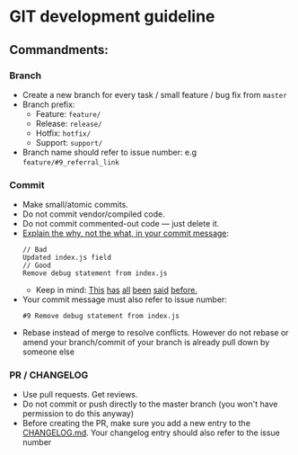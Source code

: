 # GIT development guideline
## Commandments:
### Branch
- Create a new branch for every task / small feature / bug fix from `master`
- Branch prefix:
  - Feature: `feature/`
  - Release: `release/`
  - Hotfix: `hotfix/`
  - Support: `support/`
- Branch name should refer to issue number: e.g `feature/#9_referral_link`
### Commit
- Make small/atomic commits.
- Do not commit vendor/compiled code.
- Do not commit commented-out code — just delete it.
- [Explain the why, not the what, in your commit message](https://chris.beams.io/posts/git-commit/):
  ```
  // Bad
  Updated index.js field
  // Good
  Remove debug statement from index.js
  ```
  - Keep in mind: [This](http://tbaggery.com/2008/04/19/a-note-about-git-commit-messages.html) [has](https://www.git-scm.com/book/en/v2/Distributed-Git-Contributing-to-a-Project#_commit_guidelines) [all](https://github.com/torvalds/subsurface-for-dirk/blob/master/README.md#contributing) [been](http://who-t.blogspot.co.at/2009/12/on-commit-messages.html) [said](https://github.com/erlang/otp/wiki/writing-good-commit-messages) [before.](https://github.com/spring-projects/spring-framework/blob/30bce7/CONTRIBUTING.md#format-commit-messages)
- Your commit message must also refer to issue number:
  ```
  #9 Remove debug statement from index.js
  ```
- Rebase instead of merge to resolve conflicts. However do not rebase or amend your branch/commit of your branch is already pull down by someone else
### PR / CHANGELOG
- Use pull requests. Get reviews.
- Do not commit or push directly to the master branch (you won't have permission to do this anyway)
- Before creating the PR, make sure you add a new entry to the [CHANGELOG.md](../README.md). Your changelog entry should also refer to the issue number
